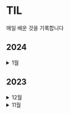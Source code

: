 # TIL
매일 배운 것을 기록합니다
## 2024
<details>
  <summary>1월</summary>
  -  <summary>0117</summary>
  -  우피 디벨롭, 그로스해킹 일독
  - <summary>0114</summary>
  - 포트폴리오 PDF 작성
  - <summary>0113</summary>
  - 현장에서 바로 써먹는 데이터 분석 with 파이썬 도서 다중회귀분석
  - <summary>0112</summary>
  - 집중력과 수면, 휴대폰 사용시간 상관관계 및 다중회귀분석 디벨롭
  - <summary>0108</summary>
  - 추천시스템의 성능개선 (rank_aware)검색모델 평가지표 MRR, MaP, nDCG 일독 
  - <summary>0107</summary>
  - A/B TEST 도서 (~40p)
  - <summary>0106</summary>
  - 추천시스템에서 피어슨, 코사인 유사도 구현하는 글 업로드
  - https://blog.naver.com/malcha0808/223314589405
  - <summary>0105</summary>
  - RMSE
  <summary>0103</summary>
  - 피어슨 상관관계
  <summary>0102</summary>
  - 인프런 : 웹사이트 퍼포먼스 분석 - 02
  <summary>0101</summary>
  - 데이터 로그 지표 설계 - 03. 로그 설계 질문 및 보완(고정 파라미터 vs 가변파라미터)
</details>


## 2023

  <details>
  <summary>12월</summary>
   <summary>1228</summary>
  - A/B 테스트 1/4 읽고 요약하기
  - SQL ga관련 코드 2개 풀기
    <summary>1227</summary>
  - Tracking Plan 작성하기
   <summary>1226</summary>
  - 다양한 사례로 익히는 SQL 데이터분석 5개 강의 듣고 복습 (페이지별 이탈율/종료율)
   <summary>1211</summary>
  - 모각공 스터디 시작, 데이터로그지표 설계하기 강의 듣고 문제풀이, 블로그 글 업로드
  <summary>1207</summary>
  - [CF기반 추천시스템 디벨롭] 유사도 계산 방식 비교 (코사인 VS 피어슨) 블로그 글 정리 (https://blog.naver.com/malcha0808/postwrite?categoryNo=18)
  <summary>1201</summary>
  - 와인 추천시스템 구현
  </details>

  <details>
  <summary>11월</summary>
  <summary>1129</summary>
  - 다양한 사례로 익히는 SQL 데이터분석 5개 강의 듣고 복습
  <img src="https://github.com/malchalog/TIL/assets/141055063/8e190268-62a9-49e9-b0ba-bcd398ced6ce"  width="700" height="370">
  </details>





